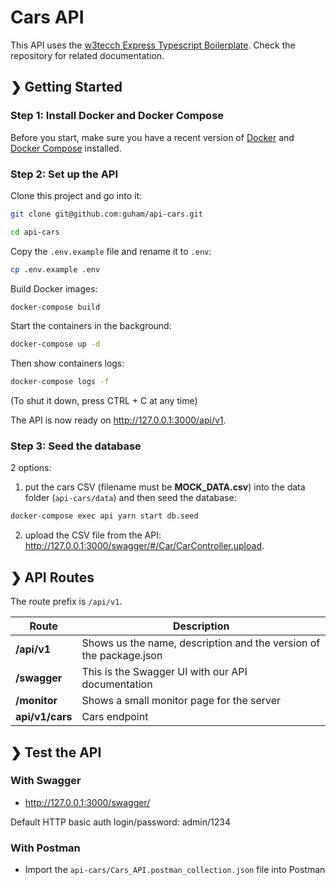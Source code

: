 # Cars API

This API uses the [w3tecch Express Typescript Boilerplate](https://github.com/w3tecch/express-typescript-boilerplate). Check the repository for related documentation.

## ❯ Getting Started

### Step 1: Install Docker and Docker Compose

Before you start, make sure you have a recent version of [Docker](https://docs.docker.com/engine/installation/) and [Docker Compose](https://docs.docker.com/compose/install/) installed.

### Step 2: Set up the API

Clone this project and go into it:

```bash
git clone git@github.com:guham/api-cars.git
```

```bash
cd api-cars
```

Copy the `.env.example` file and rename it to `.env`:

```bash
cp .env.example .env
```

Build Docker images:

```bash
docker-compose build
```

Start the containers in the background:

```bash
docker-compose up -d
```

Then show containers logs:

```bash
docker-compose logs -f
```

(To shut it down, press CTRL + C at any time)

The API is now ready on <http://127.0.0.1:3000/api/v1>.

### Step 3: Seed the database

2 options:

1. put the cars CSV (filename must be **MOCK_DATA.csv**) into the data folder (`api-cars/data`) and then seed the database:

```bash
docker-compose exec api yarn start db.seed
```

2. upload the CSV file from the API: <http://127.0.0.1:3000/swagger/#/Car/CarController.upload>.

## ❯ API Routes

The route prefix is `/api/v1`.

| Route          | Description |
| -------------- | ----------- |
| **/api/v1**       | Shows us the name, description and the version of the package.json |
| **/swagger**   | This is the Swagger UI with our API documentation |
| **/monitor**   | Shows a small monitor page for the server |
| **api/v1/cars** | Cars endpoint |

## ❯ Test the API

### With Swagger

- [<http://127.0.0.1:3000/swagger/>](<http://127.0.0.1:3000/swagger/>)

Default HTTP basic auth login/password: admin/1234

### With Postman

- Import the `api-cars/Cars_API.postman_collection.json` file into Postman
